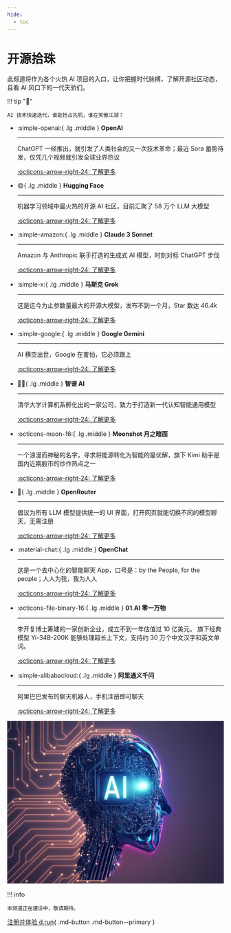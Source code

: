```yaml
---
hide:
  - toc
---
```


# 开源拾珠

此频道将作为各个火热 AI 项目的入口，让你把握时代脉搏，了解开源社区动态，且看 AI 风口下的一代天骄们。

!!! tip "🤔"

    AI 技术快速迭代，谁能抢占先机，谁在笑傲江湖？

<div class="grid cards" markdown>

-   :simple-openai:{ .lg .middle } __OpenAI__

    ---

    ChatGPT 一经推出，就引发了人类社会的又一次技术革命；最近 Sora 蓄势待发，仅凭几个视频就引发全球业界热议

    [:octicons-arrow-right-24: 了解更多](./openai.md)

-   :smile:{ .lg .middle } __Hugging Face__

    ---

    机器学习领域中最火热的开源 AI 社区，目前汇聚了 58 万个 LLM 大模型

    [:octicons-arrow-right-24: 了解更多](./huggingface.md)

-   :simple-amazon:{ .lg .middle } __Claude 3 Sonnet__

    ---

    Amazon 与 Anthropic 联手打造的生成式 AI 模型，时刻对标 ChatGPT 步伐

    [:octicons-arrow-right-24: 了解更多](https://www.anthropic.com/news/claude-3-family)

-   :simple-x:{ .lg .middle } __马斯克 Grok__

    ---

    这是迄今为止参数量最大的开源大模型，发布不到一个月，Star 数达 46.4k

    [:octicons-arrow-right-24: 了解更多](https://github.com/xai-org/grok-1)

-   :simple-google:{ .lg .middle } __Google Gemini__

    ---

    AI 横空出世，Google 在害怕，它必须跟上

    [:octicons-arrow-right-24: 了解更多](https://gemini.google.com/)

-   :student:{ .lg .middle } __智谱 AI__

    ---

    清华大学计算机系孵化出的一家公司，致力于打造新一代认知智能通用模型

    [:octicons-arrow-right-24: 了解更多](https://www.zhipuai.cn/)

-   :octicons-moon-16:{ .lg .middle } __Moonshot 月之暗面__

    ---

    一个浪漫而神秘的名字，寻求将能源转化为智能的最优解，旗下 Kimi 助手是国内近期股市的炒作热点之一

    [:octicons-arrow-right-24: 了解更多](https://www.moonshot.cn/)

-   :open_hands:{ .lg .middle } __OpenRouter__

    ---

    倡议为所有 LLM 模型提供统一的 UI 界面，打开网页就能切换不同的模型聊天，无需注册

    [:octicons-arrow-right-24: 了解更多](https://openrouter.ai/)

-   :material-chat:{ .lg .middle } __OpenChat__

    ---

    这是一个去中心化的智能聊天 App，口号是：by the People, for the people；人人为我，我为人人

    [:octicons-arrow-right-24: 了解更多](https://oc.app/)

-   :octicons-file-binary-16:{ .lg .middle } __01.AI 零一万物__

    ---

    李开复博士筹建的一家创新企业，成立不到一年估值过 10 亿美元。
    旗下经典模型 Yi-34B-200K 能够处理超长上下文，支持约 30 万个中文汉字和英文单词。

    [:octicons-arrow-right-24: 了解更多](https://www.lingyiwanwu.com/)

-   :simple-alibabacloud:{ .lg .middle } __阿里通义千问__

    ---

    阿里巴巴发布的聊天机器人，手机注册即可聊天

    [:octicons-arrow-right-24: 了解更多](https://tongyi.aliyun.com/qianwen/)

</div>

![AI image](./images/open.png)

!!! info

    本频道正在建设中，敬请期待。

[注册并体验 d.run](https://console.d.run/){ .md-button .md-button--primary }
